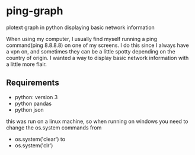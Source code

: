 # ping-graph
plotext graph in python displaying basic network information

When using my computer, I usually find myself running a ping command(ping 8.8.8.8) on one of my screens.
I do this since I always have a vpn on, and sometimes they can be a little spotty depending on the country of origin.
I wanted a way to display basic network information with a little more flair.

Requirements
-----------------------------------------
- python: version 3
- python pandas
- python json


this was run on a linux machine, so when running on windows you need to change the os.system commands from
- os.system('clear')
  to
- os.system('clr')
